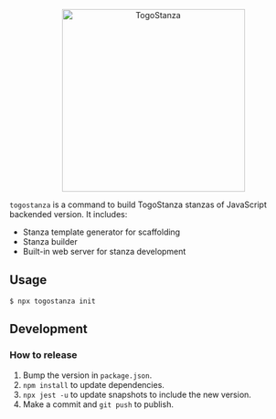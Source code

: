 <p align="center">
  <img src="http://togostanza.org/img/logotype.svg" alt="TogoStanza" width="320" />
</p>

`togostanza` is a command to build TogoStanza stanzas of JavaScript backended version. It includes:

* Stanza template generator for scaffolding
* Stanza builder
* Built-in web server for stanza development

## Usage

```
$ npx togostanza init
```

## Development

### How to release

1. Bump the version in `package.json`.
2. `npm install` to update dependencies.
3. `npx jest -u` to update snapshots to include the new version.
4. Make a commit and `git push` to publish.
